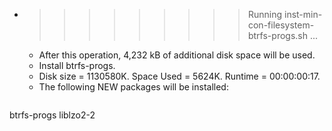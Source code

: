 * >>>>>>>>> Running inst-min-con-filesystem-btrfs-progs.sh ...
  * After this operation, 4,232 kB of additional disk space will be used.
  * Install btrfs-progs.
  * Disk size = 1130580K. Space Used = 5624K. Runtime = 00:00:00:17.
  * The following NEW packages will be installed:
  ```bash
btrfs-progs liblzo2-2
  ```

